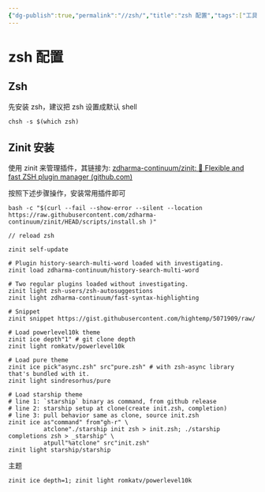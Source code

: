 ```yaml
---
{"dg-publish":true,"permalink":"//zsh/","title":"zsh 配置","tags":["工具效率"]}
---
```



# zsh 配置

## Zsh

先安装 zsh，建议把 zsh 设置成默认 shell
```
chsh -s $(which zsh)
```
## Zinit 安装

使用 zinit 来管理插件，其链接为: [zdharma-continuum/zinit: 🌻 Flexible and fast ZSH plugin manager (github.com)](https://github.com/zdharma-continuum/zinit)

按照下述步骤操作，安装常用插件即可

```
bash -c "$(curl --fail --show-error --silent --location https://raw.githubusercontent.com/zdharma-continuum/zinit/HEAD/scripts/install.sh )"

// reload zsh

zinit self-update

# Plugin history-search-multi-word loaded with investigating.
zinit load zdharma-continuum/history-search-multi-word

# Two regular plugins loaded without investigating.
zinit light zsh-users/zsh-autosuggestions
zinit light zdharma-continuum/fast-syntax-highlighting

# Snippet
zinit snippet https://gist.githubusercontent.com/hightemp/5071909/raw/

# Load powerlevel10k theme
zinit ice depth"1" # git clone depth
zinit light romkatv/powerlevel10k

# Load pure theme
zinit ice pick"async.zsh" src"pure.zsh" # with zsh-async library that's bundled with it.
zinit light sindresorhus/pure

# Load starship theme
# line 1: `starship` binary as command, from github release
# line 2: starship setup at clone(create init.zsh, completion)
# line 3: pull behavior same as clone, source init.zsh
zinit ice as"command" from"gh-r" \
          atclone"./starship init zsh > init.zsh; ./starship completions zsh > _starship" \
          atpull"%atclone" src"init.zsh"
zinit light starship/starship
```

主题
```
zinit ice depth=1; zinit light romkatv/powerlevel10k
```